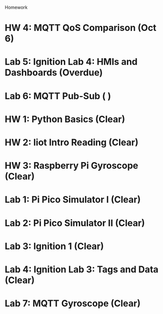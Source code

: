 Homework
# HW 4: MQTT QoS Comparison (Oct 6)
# Lab 5: Ignition Lab 4: HMIs and Dashboards (Overdue)
# Lab 6: MQTT Pub-Sub ( ) 

# HW 1: Python Basics (Clear)
# HW 2: Iiot Intro Reading (Clear)
# HW 3: Raspberry Pi Gyroscope (Clear)
# Lab 1: Pi Pico Simulator I (Clear)
# Lab 2: Pi Pico Simulator II (Clear)
# Lab 3: Ignition 1 (Clear)
# Lab 4: Ignition Lab 3: Tags and Data (Clear)
# Lab 7: MQTT Gyroscope (Clear)
